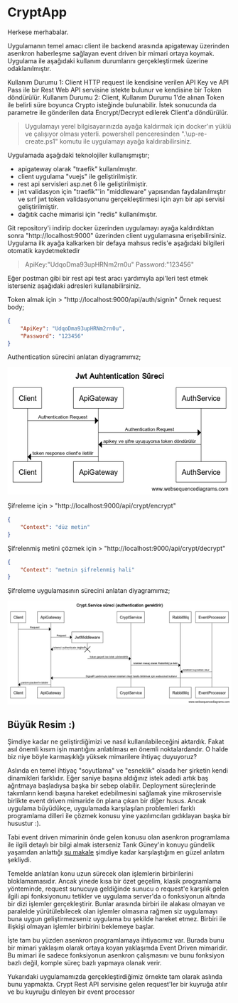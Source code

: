 # CryptApp

Herkese merhabalar.

Uygulamanın temel amacı client ile backend arasında apigateway üzerinden asenkron haberleşme sağlayan event driven bir mimari ortaya koymak. Uygulama ile aşağıdaki kullanım durumlarını gerçekleştirmek üzerine odaklanılmıştır.

Kullanım Durumu 1: Client HTTP request ile kendisine verilen API Key ve API Pass ile bir Rest Web API servisine istekte bulunur ve kendisine bir Token döndürülür.
Kullanım Durumu 2: Client, Kullanım Durumu 1'de alınan Token ile belirli süre boyunca Crypto isteğinde bulunabilir. İstek sonucunda da parametre ile gönderilen data Encrypt/Decrypt edilerek Client'a döndürülür.

>Uygulamayı yerel bilgisayarınızda ayağa kaldırmak için docker'ın yüklü ve çalışıyor olması yeterli. powershell penceresinden ".\up-re-create.ps1" komutu ile uygulamayı ayağa kaldırabilirsiniz.

Uygulamada aşağıdaki teknolojiler kullanışmıştır;

- apigateway olarak "traefik" kullanılmıştır.
- client uygulama "vuejs" ile geliştirilmiştir.
- rest api servisleri asp.net 6 ile geliştirilmiştir.
- jwt validasyon için "traefik"'in "middleware" yapısından faydalanılmıştır ve sırf jwt token validasyonunu gerçekleştirmesi için ayrı bir api servisi geliştirilmiştir.
- dağıtık cache mimarisi için "redis" kullanılmıştır.

Git repository'i indirip docker üzerinden uygulamayı ayağa kaldırdıktan sonra "http://localhost:9000" üzerinden client uygulamasına erişebilirsiniz. Uygulama ilk ayağa kalkarken bir defaya mahsus redis'e aşağıdaki bilgileri otomatik kaydetmektedir

>ApiKey:"UdqoDma93upHRNm2rn0u"
>Password:"123456"

Eğer postman gibi bir rest api test aracı yardımıyla api'leri test etmek isterseniz aşağıdaki adresleri kullanabilirsiniz.

Token almak için > "http://localhost:9000/api/auth/signin"
Örnek request body;

```json
{
    "ApiKey": "UdqoDma93upHRNm2rn0u",
    "Password": "123456"
}
```

Authentication sürecini anlatan diyagramımız;

![Jwt Authentication Sürecimiz!](https://github.com/brkmustu/CryptApp/blob/main/docs/jwt-auth-sureci.png "Jwt Authentication Sürecimiz")


Şifreleme için > "http://localhost:9000/api/crypt/encrypt"

```json
{
    "Context": "düz metin"
}
```

Şifrelenmiş metini çözmek için > "http://localhost:9000/api/crypt/decrypt"

```json
{
    "Context": "metnin şifrelenmiş hali"
}
```

Şifreleme uygulamasının sürecini anlatan diyagramımız;

![Crypt Service Sürecimiz!](https://github.com/brkmustu/CryptApp/blob/main/docs/crypt-service-sureci.png "Crypt Service Sürecimiz")

## Büyük Resim :)

Şimdiye kadar ne geliştirdiğimizi ve nasıl kullanılabileceğini aktardık. Fakat asıl önemli kısım işin mantığını anlatılması en önemli noktalardandır. O halde biz niye böyle karmaşıklığı yüksek mimarilere ihtiyaç duyuyoruz?

Aslında en temel ihtiyaç "soyutlama" ve "esneklik" olsada her şirketin kendi dinamikleri farklıdır. Eğer saniye başına aldığınız istek adedi artık baş ağrıtmaya başladıysa başka bir sebep olabilir. Deployment süreçlerinde takımların kendi başına hareket edebilmesini sağlamak yine mikroservisle birlikte event driven mimaride ön plana çıkan bir diğer husus. Ancak uygulama büyüdükçe, uygulamada karşılaşılan problemleri farklı programlama dilleri ile çözmek konusu yine yazılımcıları gıdıklayan başka bir husustur :).

Tabi event driven mimarinin önde gelen konusu olan asenkron programlama ile ilgili detaylı bir bilgi almak isterseniz Tarık Güney'in konuyu gündelik yaşamdan anlattığı [şu makale](https://atarikguney.medium.com/asenkron-asynchronous-programlama-nedir-296230121f9d "Asenkron programlamanın mantığını aktarması adına gördüğüm en güzel makale") şimdiye kadar karşılaştığım en güzel anlatım şekliydi.

Temelde anlatılan konu uzun sürecek olan işlemlerin birbirilerini bloklamamasıdır. Ancak yinede kısa bir özet geçelim, klasik programlama yönteminde, request sunucuya geldiğinde sunucu o request'e karşılık gelen ilgili api fonksiyonunu tetikler ve uygulama server'da o fonksiyonun altında bir dizi işlemler gerçekleştirir. Bunlar arasında birbiri ile alakası olmayan ve paralelde yürütülebilecek olan işlemler olmasına rağmen siz uygulamayı buna uygun geliştirmezseniz uygulama bu şekilde hareket etmez. Birbiri ile ilişkişi olmayan işlemler birbirini beklemeye başlar.

İşte tam bu yüzden asenkron programlamaya ihtiyacımız var. Burada bunu bir mimari yaklaşım olarak ortaya koyan yaklaşımda Event Driven mimaridir. Bu mimari ile sadece fonksiyonun asenkron çalışmasını ve bunu fonksiyon bazlı değil, komple süreç bazlı yapmaya olanak verir.

Yukarıdaki uygulamamızda gerçekleştirdiğimiz örnekte tam olarak aslında bunu yapmakta. Crypt Rest API servisine gelen request'ler bir kuyruğa atılır ve bu kuyruğu dinleyen bir event processor



